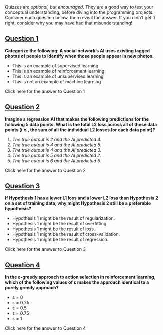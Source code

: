 Quizzes are _optional, but encouraged_. They are a good way to test your conceptual understanding, before diving into the programming projects. Consider each question below, then reveal the answer. If you didn’t get it right, consider why you may have had that misunderstanding!

## [Question 1](https://cs50.harvard.edu/ai/2024/quizzes/4/#question-1)

**Categorize the following: A social network’s AI uses existing tagged photos of people to identify when those people appear in new photos.**

- This is an example of supervised learning
- This is an example of reinforcement learning
- This is an example of unsupervised learning
- This is not an example of machine learning

Click here for the answer to Question 1

## [Question 2](https://cs50.harvard.edu/ai/2024/quizzes/4/#question-2)

**Imagine a regression AI that makes the following predictions for the following 5 data points. What is the total L2 loss across all of these data points (i.e., the sum of all the individual L2 losses for each data point)?**

1. _The true output is 2 and the AI predicted 4._
2. _The true output is 4 and the AI predicted 5._
3. _The true output is 4 and the AI predicted 3._
4. _The true output is 5 and the AI predicted 2._
5. _The true output is 6 and the AI predicted 5._

Click here for the answer to Question 2

## [Question 3](https://cs50.harvard.edu/ai/2024/quizzes/4/#question-3)

**If Hypothesis 1 has a lower L1 loss and a lower L2 loss than Hypothesis 2 on a set of training data, why might Hypothesis 2 still be a preferable hypothesis?**

- Hypothesis 1 might be the result of regularization.
- Hypothesis 1 might be the result of overfitting.
- Hypothesis 1 might be the result of loss.
- Hypothesis 1 might be the result of cross-validation.
- Hypothesis 1 might be the result of regression.

Click here for the answer to Question 3

## [Question 4](https://cs50.harvard.edu/ai/2024/quizzes/4/#question-4)

**In the ε-greedy approach to action selection in reinforcement learning, which of the following values of ε makes the approach identical to a purely greedy approach?**

- ε = 0
- ε = 0.25
- ε = 0.5
- ε = 0.75
- ε = 1

Click here for the answer to Question 4